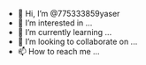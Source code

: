 - 👋 Hi, I’m @775333859yaser
- 👀 I’m interested in ...
- 🌱 I’m currently learning ...
- 💞️ I’m looking to collaborate on ...
- 📫 How to reach me ...

<!---
775333859yaser/775333859yaser is a ✨ special ✨ repository because its `README.md` (this file) appears on your GitHub profile.
You can click the Preview link to take a look at your changes.
--->
